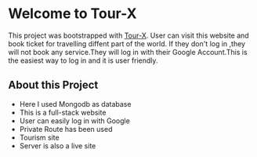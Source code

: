 # Welcome to Tour-X

This project was bootstrapped with [Tour-X](https://tour-x-ddcaa.web.app/).
User can visit this website and book ticket for travelling diffent part of the world. If they don't log in ,they will not book any service.They will log in with their Google Account.This is the easiest way to log in and it is user friendly.

## About this Project
- Here I used Mongodb as database
- This is a full-stack website
- User can easily log in with Google
- Private Route has been used
- Tourism site
- Server is also a live site

